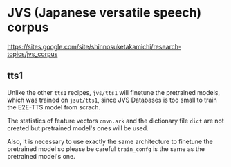 # JVS (Japanese versatile speech) corpus

https://sites.google.com/site/shinnosuketakamichi/research-topics/jvs_corpus

## tts1

Unlike the other `tts1` recipes, `jvs/tts1` will finetune the pretrained models, which was trained on `jsut/tts1`, since JVS Databases is too small to train the E2E-TTS model from scrach.

The statistics of feature vectors `cmvn.ark` and the dictionary file `dict` are not created but pretrained model's ones will be used.

Also, it is necessary to use exactly the same architecture to finetune the pretrained model so please be careful `train_confg` is the same as the pretrained model's one.
